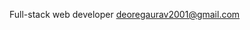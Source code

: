 Full-stack web developer
deoregaurav2001@gmail.com 
<!---
GauravD17/GauravD17 is a ✨ special ✨ repository because its `README.md` (this file) appears on your GitHub profile.
You can click the Preview link to take a look at your changes.
--->
